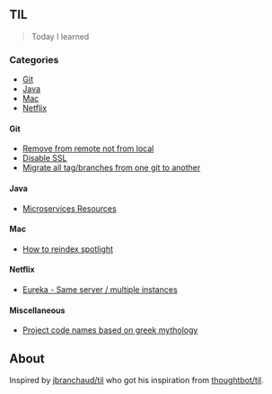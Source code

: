 ## TIL 

> Today I learned


### Categories 

* [Git](#git)
* [Java](#java)
* [Mac](#mac)
* [Netflix](#netflix)

#### Git

* [Remove from remote not from local](git/remote_from_remote.md)
* [Disable SSL](git/disable_ssl.md)
* [Migrate all tag/branches from one git to another](git/from_one_git_to_another.md)

#### Java

* [Microservices Resources](microservices/resources.md)

#### Mac 

* [How to reindex spotlight](mac/how-to-reindex.md)

#### Netflix

* [Eureka - Same server / multiple instances](netflix/multiple-instances.md)

#### Miscellaneous

* [Project code names based on greek mythology](misc/project_code_names.md) 


## About

Inspired by
[jbranchaud/til](https://github.com/jbranchaud/til) who got his inspiration from [thoughtbot/til](https://github.com/thoughtbot/til).
